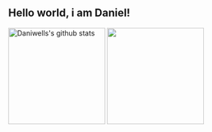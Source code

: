 ## Hello world, i am Daniel!

<!--
**daniwells/daniwells** is a ✨ _special_ ✨ repository because its `README.md` (this file) appears on your GitHub profile.

Here are some ideas to get you started:

- 🔭 I’m currently working on ...
- 🌱 I’m currently learning ...
- 👯 I’m looking to collaborate on ...
- 🤔 I’m looking for help with ...
- 💬 Ask me about ...
- 📫 How to reach me: ...
- 😄 Pronouns: ...
- ⚡ Fun fact: ...
-->

<div>
  <a href="https://github.com/daniwells"><img height="195px" src="https://github-readme-stats.vercel.app/api?username=daniwells&theme=transparent&show_icons=true&border_color=53c7c4&title_color=53c7c4&icon_color=53c7c4&text_color=f33c53" alt="Daniwells's github stats"/></a>
  <a href="https://github.com/daniwells"><img height="195px" src="https://github-readme-stats.vercel.app/api/top-langs/?username=daniwells&theme=transparent&layout=compact&border_color=53c7c4&title_color=53c7c4&text_color=f33c53"/></a>
</div>


